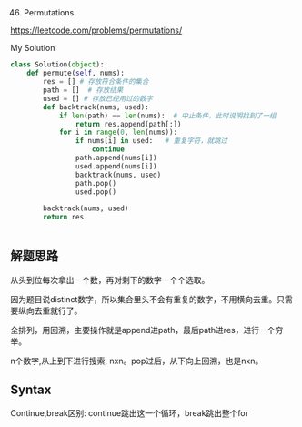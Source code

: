 ## 
46. Permutations

https://leetcode.com/problems/permutations/

My Solution

```python
class Solution(object):
    def permute(self, nums):
        res = [] # 存放符合条件的集合
        path = []  # 存放结果
        used = [] # 存放已经用过的数字
        def backtrack(nums, used):
            if len(path) == len(nums):  # 中止条件，此时说明找到了一组
                return res.append(path[:])
            for i in range(0, len(nums)):
                if nums[i] in used:   # 重复字符，就跳过
                    continue
                path.append(nums[i])
                used.append(nums[i])
                backtrack(nums, used)
                path.pop()
                used.pop()
        
        backtrack(nums, used)
        return res
                
```
## 解题思路
从头到位每次拿出一个数，再对剩下的数字一个个选取。

因为题目说distinct数字，所以集合里头不会有重复的数字，不用横向去重。只需要纵向去重就行了。

全排列，用回溯，主要操作就是append进path，最后path进res，进行一个穷举。

n个数字,从上到下进行搜索, nxn。pop过后，从下向上回溯，也是nxn。

## Syntax 
Continue,break区别: continue跳出这一个循环，break跳出整个for

